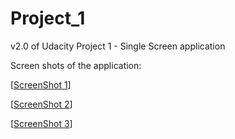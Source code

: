 # Project_1
v2.0 of Udacity Project 1 - Single Screen application

Screen shots of the application:

[[ScreenShot 1](http://i293.photobucket.com/albums/mm63/GringoBG/Screenshot_1488732423.png)]

[[ScreenShot 2](http://i293.photobucket.com/albums/mm63/GringoBG/Screenshot_1488732429.png)]

[[ScreenShot 3](http://i293.photobucket.com/albums/mm63/GringoBG/Screenshot_1488732444.png)]
